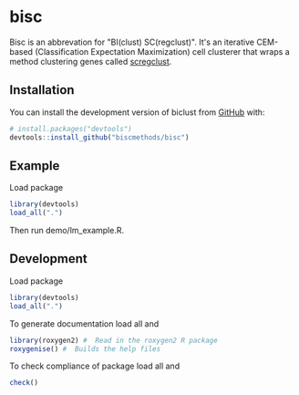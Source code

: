 # bisc
Bisc is an abbrevation for "BI(clust) SC(regclust)". It's an iterative CEM-based (Classification Expectation Maximization) cell clusterer that wraps a method clustering genes called [scregclust](https://github.com/scmethods/scregclust).

## Installation

You can install the development version of biclust from
[GitHub](https://github.com/) with:

``` r
# install.packages("devtools")
devtools::install_github("biscmethods/bisc")
```

## Example

Load package

``` r
library(devtools)
load_all(".")
```

Then run demo/lm_example.R.

## Development

Load package

``` r
library(devtools)
load_all(".")
```

To generate documentation load all and

``` r
library(roxygen2) #  Read in the roxygen2 R package
roxygenise() #  Builds the help files
```

To check compliance of package load all and

``` r
check()
```
